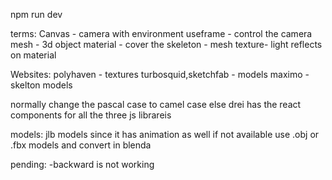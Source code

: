 npm run dev

terms:
Canvas - camera with environment
useframe - control the camera
mesh - 3d object
material - cover the skeleton - mesh
texture- light reflects on material

Websites:
polyhaven - textures
turbosquid,sketchfab - models
maximo - skelton models

normally change the pascal case to camel case
else drei has the react components for all the three js librareis

models:
jlb models since it has animation as well
if not available use .obj or .fbx models and convert in blenda

pending:
-backward is not working
